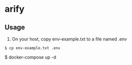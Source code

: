 # arify

## Usage

1. On your host, copy env-example.txt to a file named .env 

```
$ cp env-example.txt .env
```
$ docker-compose up -d
```
